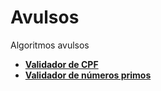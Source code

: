 Avulsos
===

Algoritmos avulsos

- **[Validador de CPF](./validador_cpf.c)**
- **[Validador de números primos](./numeros_primos.c)**
